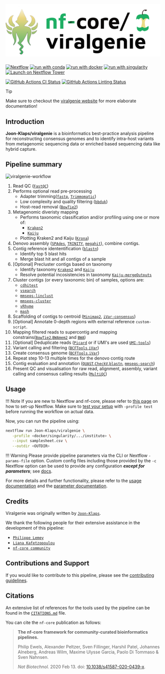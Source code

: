 <h1>
  <picture>
    <source media="(prefers-color-scheme: dark)" srcset="docs/images/nf-core-viralgenie_logo_dark.png">
    <img alt="nf-core/viralgenie" src="docs/images/nf-core-viralgenie_logo_light.png">
  </picture>
</h1>

<!--[![AWS CI](https://img.shields.io/badge/CI%20tests-full%20size-FF9900?labelColor=000000&logo=Amazon%20AWS)](https://nf-co.re/viralgenie/results)
[![Cite with Zenodo](http://img.shields.io/badge/DOI-10.5281/zenodo.XXXXXXX-1073c8?labelColor=000000)](https://doi.org/10.5281/zenodo.XXXXXXX)
-->

[![Nextflow](https://img.shields.io/badge/nextflow%20DSL2-%E2%89%A523.04.0-23aa62.svg)](https://www.nextflow.io/) [![run with conda](http://img.shields.io/badge/run%20with-conda-3EB049?labelColor=000000&logo=anaconda)](https://docs.conda.io/en/latest/) [![run with docker](https://img.shields.io/badge/run%20with-docker-0db7ed?labelColor=000000&logo=docker)](https://www.docker.com/) [![run with singularity](https://img.shields.io/badge/run%20with-singularity-1d355c.svg?labelColor=000000)](https://sylabs.io/docs/)
[![Launch on Nextflow Tower](https://img.shields.io/badge/Launch%20%F0%9F%9A%80-Nextflow%20Tower-%234256e7)](https://tower.nf/launch?pipeline=https://github.com/Joon-Klaps/viralgenie)

[![GitHub Actions CI Status](https://github.com/Joon-Klaps/viralgenie/actions/workflows/ci.yml/badge.svg)](https://github.com/Joon-Klaps/viralgenie/actions?query=workflow%3A%22nf-core+CI%22)
[![GitHub Actions Linting Status](https://github.com/Joon-Klaps/viralgenie/actions/workflows/linting.yml/badge.svg)](https://github.com/Joon-Klaps/viralgenie/actions?query=workflow%3A%22nf-core+linting%22)

<!-- [![Get help on Slack](http://img.shields.io/badge/slack-nf--core%20%23viralgenie-4A154B?labelColor=000000&logo=slack)](https://nfcore.slack.com/channels/viralgenie)-->

> [!TIP]
> Make sure to checkout the [viralgenie website](https://joon-klaps.github.io/viralgenie/) for more elaborate documentation!

## Introduction

**Joon-Klaps/viralgenie** is a bioinformatics best-practice analysis pipeline for reconstructing consensus genomes and to identify intra-host variants from metagenomic sequencing data or enriched based sequencing data like hybrid capture.

## Pipeline summary

![viralgenie-workflow](docs/images/metromap_style_pipeline_workflow_viralgenie.png)

1. Read QC ([`FastQC`](https://www.bioinformatics.babraham.ac.uk/projects/fastqc/))
2. Performs optional read pre-processing
    - Adapter trimming([`fastp`](https://github.com/OpenGene/fastp), [`Trimmomatic`](https://github.com/usadellab/Trimmomatic))
    - Low complexity and quality filtering ([`bbduk`](https://jgi.doe.gov/data-and-tools/software-tools/bbtools/))
    - Host-read removal ([`BowTie2`](http://bowtie-bio.sourceforge.net/bowtie2/))
3. Metagenomic diveristy mapping
    - Performs taxonomic classification and/or profiling using one or more of:
        - [`Kraken2`](https://ccb.jhu.edu/software/kraken2/)
        - [`Kaiju`](https://kaiju.binf.ku.dk/)
    - Plotting Kraken2 and Kaiju ([`Krona`](https://hpc.nih.gov/apps/kronatools.html))
4. Denovo assembly ([`SPAdes`](http://cab.spbu.ru/software/spades/), [`TRINITY`](https://github.com/trinityrnaseq/trinityrnaseq), [`megahit`](https://github.com/voutcn/megahit)), combine contigs.
5. Contig reference idententification ([`blastn`](https://blast.ncbi.nlm.nih.gov/Blast.cgi?PAGE_TYPE=BlastSearch))
    -   Identify top 5 blast hits
    -   Merge blast hit and all contigs of a sample
6. [Optional] Precluster contigs based on taxonomy
    - Identify taxonomy [`Kraken2`](https://ccb.jhu.edu/software/kraken2/) and [`Kaiju`](https://kaiju.binf.ku.dk/)
    - Resolve potential incosistencies in taxonomy [`Kaiju-mergeOutputs`](https://kaiju.binf.ku.dk/)
7. Cluster contigs (or every taxonomic bin) of samples, options are:
    - [`cdhitest`](https://sites.google.com/view/cd-hit)
    - [`vsearch`](https://github.com/torognes/vsearch/wiki/Clustering)
    - [`mmseqs-linclust`](https://github.com/soedinglab/MMseqs2/wiki#linear-time-clustering-using-mmseqs-linclust)
    - [`mmseqs-cluster`](https://github.com/soedinglab/MMseqs2/wiki#cascaded-clustering)
    - [`vRhyme`](https://github.com/AnantharamanLab/vRhyme)
    - [`mash`](https://github.com/marbl/Mash)
8. Scaffolding of contigs to centroid ([`Minimap2`](https://github.com/lh3/minimap2), [`iVar-consensus`](https://andersen-lab.github.io/ivar/html/manualpage.html))
9. [Optional] Annotate 0-depth regions with external reference `custom-script`.
10. Mapping filtered reads to supercontig and mapping constrains([`BowTie2`](http://bowtie-bio.sourceforge.net/bowtie2/),[`BWAmem2`](https://github.com/bwa-mem2/bwa-mem2) and [`BWA`](https://github.com/lh3/bwa))
11. [Optional] Deduplicate reads ([`Picard`](https://broadinstitute.github.io/picard/) or if UMI's are used [`UMI-tools`](https://umi-tools.readthedocs.io/en/latest/QUICK_START.html))
12. Variant calling and filtering ([`BCFTools`](http://samtools.github.io/bcftools/bcftools.html),[`iVar`](https://andersen-lab.github.io/ivar/html/manualpage.html))
13. Create consensus genome ([`BCFTools`](http://samtools.github.io/bcftools/bcftools.html),[`iVar`](https://andersen-lab.github.io/ivar/html/manualpage.html))
14. Repeat step 10-13 multiple times for the denovo contig route
15. Contig evaluation and annotation ([`QUAST`](http://quast.sourceforge.net/quast),[`CheckV`](https://bitbucket.org/berkeleylab/checkv/src/master/),[`blastn`](https://blast.ncbi.nlm.nih.gov/Blast.cgi), [`mmseqs-search`](https://github.com/soedinglab/MMseqs2/wiki#batch-sequence-searching-using-mmseqs-search))
16. Present QC and visualisation for raw read, alignment, assembly, variant calling and consensus calling results ([`MultiQC`](http://multiqc.info/))

## Usage

!!! Note
    If you are new to Nextflow and nf-core, please refer to [this page](https://nf-co.re/docs/usage/installation) on how to set-up Nextflow. Make sure to [test your setup](https://nf-co.re/docs/usage/introduction#how-to-run-a-pipeline) with `-profile test` before running the workflow on actual data.

Now, you can run the pipeline using:

```bash
nextflow run Joon-Klaps/viralgenie \
   -profile <docker/singularity/.../institute> \
   --input samplesheet.csv \
   --outdir <OUTDIR>
```

!!! Warning
     Please provide pipeline parameters via the CLI or Nextflow `-params-file` option. Custom config files including those provided by the `-c` Nextflow option can be used to provide any configuration _**except for parameters**_;
     see [docs](https://nf-co.re/usage/configuration#custom-configuration-files).

For more details and further functionality, please refer to the [usage documentation](https://github.io/Joon-klaps/viralgenie/usage) and the [parameter documentation](https://github.io/Joon-klaps/viralgenie/parameters).

## Credits

Viralgenie was originally written by [`Joon-Klaps`](https://github.com/Joon-Klaps).

We thank the following people for their extensive assistance in the development of this pipeline:

-   [`Philippe Lemey`](https://github.com/plemey)
-   [`Liana Kafetzopoulou`](https://github.com/LianaKafetzopoulou)
-   [`nf-core community`](https://nf-co.re/)

<!-- TODO nf-core: If applicable, make list of people who have also contributed -->

## Contributions and Support

If you would like to contribute to this pipeline, please see the [contributing guidelines](https://github.io/Joon-klaps/viralgenie/CONTRIBUTING).

<!--
For further information or help, don't hesitate to get in touch on the [Slack `#viralgenie` channel](https://nfcore.slack.com/channels/viralgenie) (you can join with [this invite](https://nf-co.re/join/slack)).
-->

## Citations

<!-- TODO nf-core: Add citation for pipeline after first release. Uncomment lines below and update Zenodo doi and badge at the top of this file. -->

<!-- If you use  Joon-Klaps/viralgenie for your analysis, please cite it using the following doi: [10.5281/zenodo.XXXXXX](https://doi.org/10.5281/zenodo.XXXXXX) -->

<!-- TODO nf-core: Add bibliography of tools and data used in your pipeline -->

An extensive list of references for the tools used by the pipeline can be found in the [`CITATIONS.md`](https://github.io/Joon-klaps/viralgenie/CITATIONS) file.

You can cite the `nf-core` publication as follows:

> **The nf-core framework for community-curated bioinformatics pipelines.**
>
> Philip Ewels, Alexander Peltzer, Sven Fillinger, Harshil Patel, Johannes Alneberg, Andreas Wilm, Maxime Ulysse Garcia, Paolo Di Tommaso & Sven Nahnsen.
>
> _Nat Biotechnol._ 2020 Feb 13. doi: [10.1038/s41587-020-0439-x](https://dx.doi.org/10.1038/s41587-020-0439-x).
